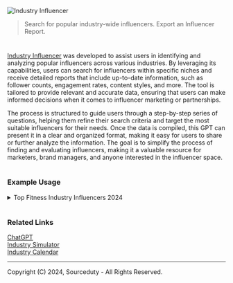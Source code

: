 ![Industry Influencer](https://github.com/user-attachments/assets/31627d87-df1e-4333-9d82-baf794d451bd)

> Search for popular industry-wide influencers. Export an Influencer Report.

#

[Industry Influencer](https://chatgpt.com/g/g-MDndn0j4B-industry-influencer) was developed to assist users in identifying and analyzing popular influencers across various industries. By leveraging its capabilities, users can search for influencers within specific niches and receive detailed reports that include up-to-date information, such as follower counts, engagement rates, content styles, and more. The tool is tailored to provide relevant and accurate data, ensuring that users can make informed decisions when it comes to influencer marketing or partnerships.

The process is structured to guide users through a step-by-step series of questions, helping them refine their search criteria and target the most suitable influencers for their needs. Once the data is compiled, this GPT can present it in a clear and organized format, making it easy for users to share or further analyze the information. The goal is to simplify the process of finding and evaluating influencers, making it a valuable resource for marketers, brand managers, and anyone interested in the influencer space.

#
### Example Usage

<details><summary>Top Fitness Industry Influencers 2024</summary>
<br>

Top Fitness Industry Influencers 2024

1. Instagram Influencers
   
   - Kayla Itsines (@kayla_itsines)
     - Followers: 15M+
     - Known for: BBG workout program, fitness coaching, motivational content.
  
   - Simeon Panda (@simeonpanda)
     - Followers: 8M+
     - Known for: Bodybuilding, workout inspiration, fitness motivation.

   - Jen Selter (@jenselter)
     - Followers: 13M+
     - Known for: Fitness modeling, workout tips, healthy lifestyle content.

   - Massy Arias (@massy.arias)
     - Followers: 2.7M+
     - Known for: Fitness training, wellness coaching, positive body image advocacy.

3. YouTube Influencers
   
   - Jeff Nippard
     - Subscribers: 3M+
     - Known for: Science-based workout routines, fitness education, muscle building tips.

   - Chloe Ting
     - Subscribers: 25M+
     - Known for: Free workout challenges, home workout routines, fitness transformation videos.

   - Athlean-X (Jeff Cavaliere)
     - Subscribers: 14M+
     - Known for: Strength training tips, injury prevention, athlete-focused workouts.

   - Pamela Reif
     - Subscribers: 10M+
     - Known for: Full-body workout routines, healthy recipes, lifestyle content.

5. TikTok Influencers
   
   - Demi Bagby (@demibagby)
     - Followers: 14M+
     - Known for: Calisthenics, acrobatics, motivational fitness content.

   - Noelle Leyva (@noelleleyva)
     - Followers: 5M+
     - Known for: Fitness challenges, workout inspiration, lifestyle content.

   - Lilly Sabri (@lillysabri)
     - Followers: 1M+
     - Known for: Home workouts, quick fitness tips, engaging fitness challenges.

   - Jordan Yeoh (@jordanyeohfitness)
     - Followers: 3M+
     - Known for: High-intensity interval training (HIIT), bodyweight exercises, fitness motivation.

7. Bloggers/Website Owners
   
   - Mark Sisson (Mark's Daily Apple)
     - Focus: Primal living, paleo diet, fitness routines, health and wellness advice.

   - Cassey Ho (Blogilates)
     - Focus: Pilates, fitness challenges, workout plans, body positivity.

   - Steve Kamb (Nerd Fitness)
     - Focus: Fitness advice for beginners, workout routines, health tips, geek culture.

   - Ben Greenfield (Ben Greenfield Fitness)
     - Focus: Biohacking, endurance training, holistic health and fitness.

9. Podcasters
    
   - Rich Roll (The Rich Roll Podcast)
     - Focus: Fitness, plant-based nutrition, personal development, interviews with health and fitness experts.

   - Shaun T (Trust and Believe Podcast)
     - Focus: Fitness motivation, mental health, overcoming obstacles, workout advice.

   - Jillian Michaels (The Jillian Michaels Show)
     - Focus: Fitness tips, health advice, nutrition, lifestyle improvement.

   - Katy Bowman (Move Your DNA)
     - Focus: Biomechanics, natural movement, fitness education, holistic wellness.

<br>
</details>

#
### Related Links

[ChatGPT](https://github.com/sourceduty/ChatGPT)
<br>
[Industry Simulator](https://github.com/sourceduty/Industry_Simulator)
<br>
[Industry Calendar](https://github.com/sourceduty/Industry_Calendar)

***
Copyright (C) 2024, Sourceduty - All Rights Reserved.
